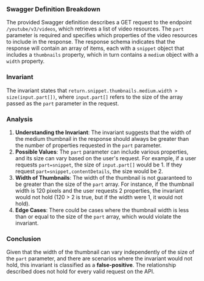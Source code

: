 ### Swagger Definition Breakdown
The provided Swagger definition describes a GET request to the endpoint `/youtube/v3/videos`, which retrieves a list of video resources. The `part` parameter is required and specifies which properties of the video resources to include in the response. The response schema indicates that the response will contain an array of items, each with a `snippet` object that includes a `thumbnails` property, which in turn contains a `medium` object with a `width` property.

### Invariant
The invariant states that `return.snippet.thumbnails.medium.width > size(input.part[])`, where `input.part[]` refers to the size of the array passed as the `part` parameter in the request.

### Analysis
1. **Understanding the Invariant**: The invariant suggests that the width of the medium thumbnail in the response should always be greater than the number of properties requested in the `part` parameter. 
2. **Possible Values**: The `part` parameter can include various properties, and its size can vary based on the user's request. For example, if a user requests `part=snippet`, the size of `input.part[]` would be 1. If they request `part=snippet,contentDetails`, the size would be 2.
3. **Width of Thumbnails**: The width of the thumbnail is not guaranteed to be greater than the size of the `part` array. For instance, if the thumbnail width is 120 pixels and the user requests 2 properties, the invariant would not hold (120 > 2 is true, but if the width were 1, it would not hold).
4. **Edge Cases**: There could be cases where the thumbnail width is less than or equal to the size of the `part` array, which would violate the invariant.

### Conclusion
Given that the width of the thumbnail can vary independently of the size of the `part` parameter, and there are scenarios where the invariant would not hold, this invariant is classified as a **false-positive**. The relationship described does not hold for every valid request on the API.
